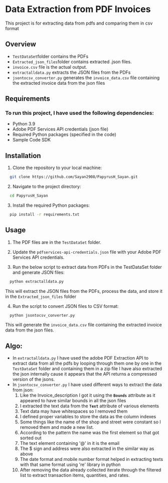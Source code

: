 # Data Extraction from PDF Invoices

This project is for extracting data from pdfs and comparing them in csv format

## Overview

- `TestDataSet`folder contains the PDFs
- `Extracted_json_files`folder contains extracted .json files.
- `invoice.csv` file is the actual output.
- `extractalldata.py`  extracts the JSON files from the PDFs
- `jsontocsv_converter.py` generates the `invoice_data.csv` file containing the extracted invoice data from the json files

## Requirements

### To run this project, I have used the following dependencies:

- Python 3.9
- Adobe PDF Services API credentials (json file)
- Required Python packages (specified in the code)
- Sample Code SDK

## Installation

1. Clone the repository to your local machine:
```bash
  git clone https://github.com/Sayan2908/PapyrusH_Sayan.git
```


2. Navigate to the project directory:
```bash
  cd PapyrusH_Sayan
```


3. Install the required Python packages:
```bash
  pip install -r requirements.txt
```


## Usage

1. The PDF files are in the `TestDataSet` folder.

2. Update the `pdfservices-api-credentials.json` file with your Adobe PDF Services API credentials.

3. Run the below script to extract data from PDFs in the TestDataSet folder and generate JSON files:
```bash
  python extractalldata.py
```
This will extract the JSON files from the PDFs, process the data, and store it in the `Extracted_json_files` folder

4. Run the script to convert JSON files to CSV format:
```bash
  python jsontocsv_converter.py
```
This will generate the `invoice_data.csv` file containing the extracted invoice data from the json files.


## Algo:

- In `extractalldata.py` I have used the adobe PDF Extraction API to extract data from all the pdfs by looping through them one by one in the `TestDataSet` folder and containing them in a zip file I have also extracted the json internally cause it appears that the API returns a compressed version of the jsons.
- In `jsontocsv_converter.py` I have used different  ways to extract the data from json:
  1. Like the Invoice_description I got it using the **`Bounds`** attribute as it appeared to have similar bounds in all the json files
  2. I extracted the text data from the **`Text`** attribute of various elements
  3. Text data may have whitespaces so I removed them
  4. I defined proper variables to store the data as the column indexes
  5. Some things like the name of the shop and street were constant so I removed them and made a new list.
  6. According to the pattern the name was the first element so that got sorted out
  7. The text element containing '@' in it is the email
  8. The $ sign and address were also extracted in the similar way as above
  9. The date format and mobile number format helped in extracting texts with that same format using 're' library in python
  10. After removing the data already collected iterate through the filtered list to extract transaction items, quantities, and rates.
